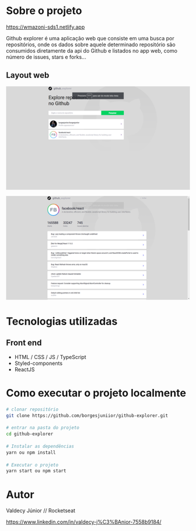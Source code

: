 # Sobre o projeto

https://wmazoni-sds1.netlify.app

Github explorer é uma aplicação web que consiste em uma busca por repositórios, onde os dados sobre aquele determinado repositório são consumidos diretamente da api do Github e listados no app web, como número de issues, stars e forks...
## Layout web
![Web 1](https://github.com/borgesjuniior/github-explorer/blob/main/assets-github/Imagem1.png)

![Web 2](https://github.com/borgesjuniior/github-explorer/blob/main/assets-github/Imagem2.png)
# Tecnologias utilizadas
## Front end
- HTML / CSS / JS / TypeScript
- Styled-components
- ReactJS
# Como executar o projeto localmente

```bash
# clonar repositório
git clone https://github.com/borgesjuniior/github-explorer.git

# entrar na pasta do projeto
cd github-explorer

# Instalar as dependências
yarn ou npm install

# Executar o projeto
yarn start ou npm start
```
# Autor
Valdecy Júnior // Rocketseat

https://www.linkedin.com/in/valdecy-j%C3%BAnior-7558b9184/
